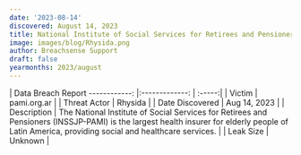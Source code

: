```yaml
---
date: '2023-08-14'
discovered: August 14, 2023
title: National Institute of Social Services for Retirees and Pensioners
image: images/blog/Rhysida.png
author: Breachsense Support
draft: false
yearmonths: 2023/august
---
```



| Data Breach Report
------------:     |:-------------:    | :-----:|
| Victim      | pami.org.ar      | 
| Threat Actor      | Rhysida      | 
| Date Discovered      | Aug 14, 2023      | 
| Description      | The National Institute of Social Services for Retirees and Pensioners (INSSJP-PAMI) is the largest health insurer for elderly people of Latin America, providing social and healthcare services.      | 
| Leak Size      | Unknown      | 

